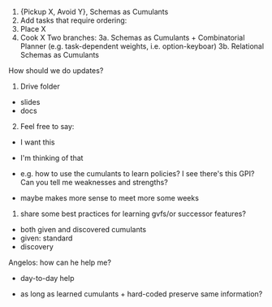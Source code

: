 

1. {Pickup X, Avoid Y}, Schemas as Cumulants
2. Add tasks that require ordering:
  1. Place X
  2. Cook X
Two branches:
3a. Schemas as Cumulants + Combinatorial Planner (e.g. task-dependent weights, i.e. option-keyboar)
3b. Relational Schemas as Cumulants





How should we do updates?
1. Drive folder
  - slides
  - docs

2. Feel free to say:
  - I want this
  - I'm thinking of that
  - e.g. how to use the cumulants to learn policies? I see there's this GPI? Can you tell me weaknesses and strengths?

  - maybe makes more sense to meet more some weeks


1. share some best practices for learning gvfs/or successor features?
  - both given and discovered cumulants
  - given: standard
  - discovery

Angelos: how can he help me?
  - day-to-day help

- as long as learned cumulants + hard-coded preserve same information?